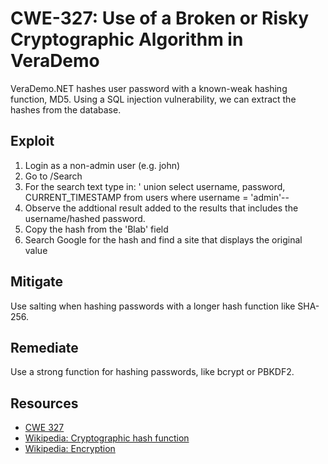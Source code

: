 CWE-327: Use of a Broken or Risky Cryptographic Algorithm in VeraDemo
========================================================================================================

VeraDemo.NET hashes user password with a known-weak hashing function, MD5.
Using a SQL injection vulnerability, we can extract the hashes from the database.

Exploit
-------
1. Login as a non-admin user (e.g. john)
1. Go to /Search
2. For the search text type in: ' union select username, password, CURRENT_TIMESTAMP from users where username = 'admin'--
3. Observe the addtional result added to the results that includes the username/hashed password.
6. Copy the hash from the 'Blab' field
7. Search Google for the hash and find a site that displays the original value

Mitigate
--------
Use salting when hashing passwords with a longer hash function like SHA-256.

Remediate
---------
Use a strong function for hashing passwords, like bcrypt or PBKDF2.

Resources
---------
* [CWE 327](https://cwe.mitre.org/data/definitions/327.html)
* [Wikipedia: Cryptographic hash function](https://en.wikipedia.org/wiki/Cryptographic_hash_function)
* [Wikipedia: Encryption](https://en.wikipedia.org/wiki/Encryption)
